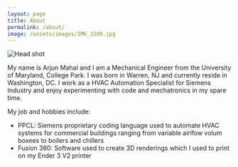 ```yaml
---
layout: page
title: About 
permalink: /about/
image: /assets/images/IMG_2109.jpg
---
```


![Head shot](IMG_2109.jpg "Hello!") 

My name is Arjun Mahal and I am a Mechanical Engineer from the University of Maryland, College Park. I was born in Warren, NJ and currently reside in Washington, DC. I work as a HVAC Automation Specialist for Siemens Industry and enjoy experimenting with code and mechatronics in my spare time. 

My job and hobbies include:
- PPCL: Siemens proprietary coding language used to automate HVAC systems for commercial buildings     ranging from variable airlfow volum boxees to boilers and chillers 
- Fusion 360: Software used to create 3D renderings which I used to print on my Ender 3 V2 printer

